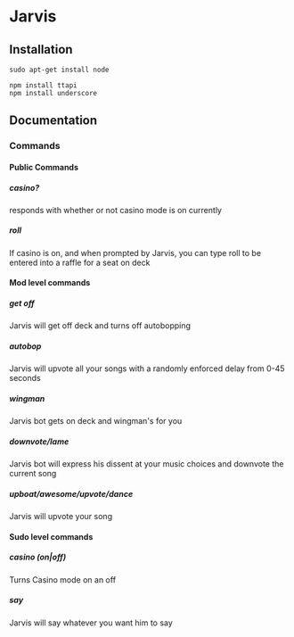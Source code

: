 Jarvis
======

## Installation
    sudo apt-get install node

    npm install ttapi
    npm install underscore

## Documentation

### Commands

#### Public Commands

##### casino?
responds with whether or not casino mode is on currently

##### roll
If casino is on, and when prompted by Jarvis, you can type roll to be entered into a raffle for a seat on deck

#### Mod level commands

##### get off
Jarvis will get off deck and turns off autobopping

##### autobop
Jarvis will upvote all your songs with a randomly enforced delay from 0-45 seconds

##### wingman
Jarvis bot gets on deck and wingman's for you

##### downvote/lame
Jarvis bot will express his dissent at your music choices and downvote the current song

##### upboat/awesome/upvote/dance
Jarvis will upvote your song

#### Sudo level commands

##### casino (on|off)
Turns Casino mode on an off

##### say
Jarvis will say whatever you want him to say
